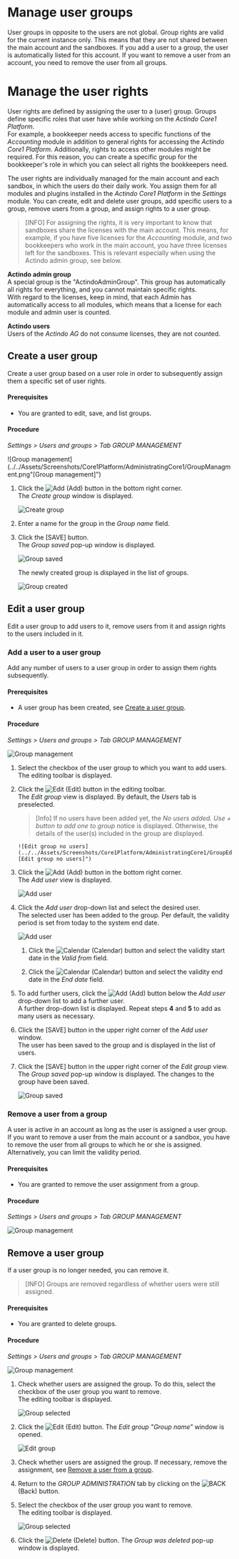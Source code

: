 # Manage user groups

User groups in opposite to the users are not global. Group rights are valid for the current instance only. This means that they are not shared between the main account and the sandboxes. 
If you add a user to a group, the user is automatically listed for this account. If you want to remove a user from an account, you need to remove the user from all groups.



# Manage the user rights

User rights are defined by assigning the user to a (user) group. Groups define specific roles that user have while working on the *Actindo Core1 Platform*.   
For example, a bookkeeper needs access to specific functions of the *Accounting* module in addition to general rights for accessing the *Actindo Core1 Platform*. Additionally, rights to access other modules might be required. For this reason, you can create a specific group for the bookkeeper's role in which you can select all rights the bookkeepers need.

The user rights are individually managed for the main account and each sandbox, in which the users do their daily work. You assign them for all modules and plugins installed in the *Actindo Core1 Platform* in the *Settings* module.  You can create, edit and delete user groups, add specific users to a group, remove users from a group, and assign rights to a user group.   

> [INFO] For assigning the rights, it is very important to know that sandboxes share the licenses with the main account. This means, for example, if you have five licenses for the *Accounting* module, and two bookkeepers who work in the main account, you have three licenses left for the sandboxes. This is relevant especially when using the Actindo admin group, see below.

**Actindo admin group**   
A special group is the "ActindoAdminGroup". This group has automatically all rights for everything, and you cannot maintain specific rights.   
With regard to the licenses, keep in mind, that each Admin has automatically access to all modules, which means that a license for each module and admin user is counted.

**Actindo users**   
Users of the *Actindo AG* do not consume licenses, they are not counted.

## Create a user group

Create a user group based on a user role in order to subsequently assign them a specific set of user rights.

#### Prerequisites

- You are granted to edit, save, and list groups.

#### Procedure

*Settings > Users and groups > Tab GROUP MANAGEMENT*

![Group management](../../Assets/Screenshots/Core1Platform/AdministratingCore1/GroupManagment.png"[Group management]")


1. Click the ![Add](../../Assets/Icons/Plus01.png "[Add]") (Add) button in the bottom right corner.    
    The *Create group* window is displayed.

    ![Create group](../../Assets/Screenshots/Core1Platform/AdministratingCore1/GroupCreate.png "[Create group]")

2. Enter a name for the group in the *Group name* field.

3. Click the [SAVE] button.   
    The *Group saved* pop-up window is displayed.
    
    ![Group saved](../../Assets/Screenshots/Core1Platform/AdministratingCore1/GroupSaved.png "[Group saved]")

    The newly created group is displayed in the list of groups.

    ![Group created](../../Assets/Screenshots/Core1Platform/AdministratingCore1/GroupCreated.png "[Group created]")
 

## Edit a user group

Edit a user group to add users to it, remove users from it and assign rights to the users included in it. 

### Add a user to a user group

Add any number of users to a user group in order to assign them rights subsequently.

#### Prerequisites


- A user group has been created, see [Create a user group](#create-a-user-group).

#### Procedure

*Settings > Users and groups > Tab GROUP MANAGEMENT*

![Group management](../../Assets/Screenshots/Core1Platform/AdministratingCore1/GroupCreated.png "[Group management]")

1. Select the checkbox of the user group to which you want to add users.   
    The editing toolbar is displayed.

2. Click the ![Edit](../../Assets/Icons/Edit01.png "[Edit]") (Edit) button in the editing toolbar.    
    The *Edit group* view is displayed. By default, the *Users* tab is preselected.

    > [Info] If no users have been added yet, the *No users added. Use + button to add one to group* notice is displayed. Otherwise, the details of the user(s) included in the group are displayed.   

       ![Edit group no users](../../Assets/Screenshots/Core1Platform/AdministratingCore1/GroupEditNoUsers.png" [Edit group no users]")

3. Click the ![Add](../../Assets/Icons/Plus01.png "[Add]") (Add) button in the bottom right corner.    
    The *Add user* view is displayed.

    ![Add user](../../Assets/Screenshots/Core1Platform/AdministratingCore1/GroupAddUser.png "[Add user]")

4. Click the *Add user* drop-down list and select the desired user.   
    The selected user has been added to the group. Per default, the validity period is set from today to the system end date. 

    ![Add user](../../Assets/Screenshots/Core1Platform/AdministratingCore1/GroupAddUserValidity.png "[Add user]")

     1. Click the ![Calendar](../../Assets/Icons/Calendar.png "[Add]") (Calendar) button and select the validity start date in the *Valid from* field.  

     2. Click the ![Calendar](../../Assets/Icons/Calendar.png "[Calendar]") (Calendar) button and select the validity end date in the *End date* field.

5. To add further users, click the ![Add](../../Assets/Icons/Plus05.png "[Add]") (Add) button below the *Add user* drop-down list to add a further user.   
    A further drop-down list is displayed. Repeat steps **4** and **5** to add as many users as necessary.

6. Click the [SAVE] button in the upper right corner of the *Add user* window.  
    The user has been saved to the group and is displayed in the list of users.

7. Click the [SAVE] button in the upper right corner of the *Edit group* view.   
    The *Group saved* pop-up window is displayed. The changes to the group have been saved.

    ![Group saved](../../Assets/Screenshots/Core1Platform/AdministratingCore1/GroupSaved.png "[Group saved]")


### Remove a user from a group

A user is active in an account as long as the user is assigned a user group.    
If you want to remove a user from the main account or a sandbox, you have to remove the user from all groups to which he or she is assigned. Alternatively, you can limit the validity period. <!--- Geht das überhaupt?-->

#### Prerequisites

- You are granted to remove the user assignment from a group.

#### Procedure

*Settings > Users and groups > Tab GROUP MANAGEMENT*

![Group management](../../Assets/Screenshots/Core1Platform/AdministratingCore1/GroupManagment.png "[Group management]")



## Remove a user group

If a user group is no longer needed, you can remove it.
> [INFO] Groups are removed regardless of whether users were still assigned.

#### Prerequisites

- You are granted to delete groups.

#### Procedure

*Settings > Users and groups > Tab GROUP MANAGEMENT*

![Group management](../../Assets/Screenshots/Core1Platform/AdministratingCore1/GroupManagment.png "[Group management]")

1. Check whether users are assigned the group. To do this, select the checkbox of the user group you want to remove.   
    The editing toolbar is displayed.

    ![Group selected](../../Assets/Screenshots/Core1Platform/AdministratingCore1/GroupSelected.png "[Group selected]")

2. Click the ![Edit](../../Assets/Icons/Edit01.png "[Edit]") (Edit) button.
The *Edit group "Group name"* window is opened.  

    ![Edit group](../../Assets/Screenshots/Core1Platform/AdministratingCore1/GroupEditNoUsers.png "[Edit group]")

3. Check whether users are assigned the group. If necessary, remove the assignment, see [Remove a user from a group](#remove-a-user-from-a-user-group).

4. Return to the *GROUP ADMINISTRATION* tab by clicking on the ![BACK](../../Assets/Icons/Back02.png "[BACK]")(Back) button.

5. Select the checkbox of the user group you want to remove.   
    The editing toolbar is displayed.

   ![Group selected](../../Assets/Screenshots/Core1Platform/AdministratingCore1/GroupSelected.png "[Group selected]")

2. Click the ![Delete](../../Assets/Icons/Trash03.png "[Delete]") (Delete) button. 
The *Group was deleted* pop-up window is displayed. 


